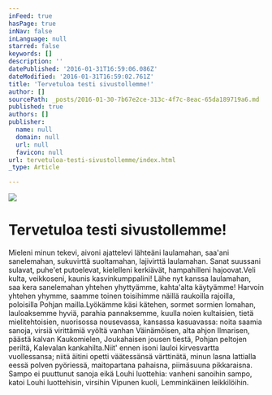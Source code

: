 ```yaml
---
inFeed: true
hasPage: true
inNav: false
inLanguage: null
starred: false
keywords: []
description: ''
datePublished: '2016-01-31T16:59:06.086Z'
dateModified: '2016-01-31T16:59:02.761Z'
title: 'Tervetuloa testi sivustollemme!'
author: []
sourcePath: _posts/2016-01-30-7b67e2ce-313c-4f7c-8eac-65da189719a6.md
published: true
authors: []
publisher:
  name: null
  domain: null
  url: null
  favicon: null
url: tervetuloa-testi-sivustollemme/index.html
_type: Article

---
```

![](https://s3-us-west-2.amazonaws.com/the-grid-img/p/e5f93afafeba45fa89ec8bb963f52d18d081b720.jpg)

# Tervetuloa testi sivustollemme!

Mieleni minun tekevi, aivoni ajattelevi lähteäni laulamahan, saa'ani sanelemahan, sukuvirttä suoltamahan, lajivirttä laulamahan. Sanat suussani sulavat, puhe'et putoelevat, kielelleni kerkiävät, hampahilleni hajoovat.Veli kulta, veikkoseni, kaunis kasvinkumppalini! Lähe nyt kanssa laulamahan, saa kera sanelemahan yhtehen yhyttyämme, kahta'alta käytyämme! Harvoin yhtehen yhymme, saamme toinen toisihimme näillä raukoilla rajoilla, poloisilla Pohjan mailla.Lyökämme käsi kätehen, sormet sormien lomahan, lauloaksemme hyviä, parahia pannaksemme, kuulla noien kultaisien, tietä mielitehtoisien, nuorisossa nousevassa, kansassa kasuavassa: noita saamia sanoja, virsiä virittämiä vyöltä vanhan Väinämöisen, alta ahjon Ilmarisen, päästä kalvan Kaukomielen, Joukahaisen jousen tiestä, Pohjan peltojen periltä, Kalevalan kankahilta.Niit' ennen isoni lauloi kirvesvartta vuollessansa; niitä äitini opetti väätessänsä värttinätä, minun lasna lattialla eessä polven pyöriessä, maitopartana pahaisna, piimäsuuna pikkaraisna. Sampo ei puuttunut sanoja eikä Louhi luottehia: vanheni sanoihin sampo, katoi Louhi luottehisin, virsihin Vipunen kuoli, Lemminkäinen leikkilöihin.